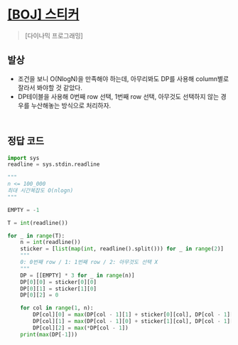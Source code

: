 # [[BOJ] 스티커](https://www.acmicpc.net/problem/9465)

> [다이나믹 프로그래밍]

## 발상

- 조건을 보니 O(NlogN)을 만족해야 하는데, 아무리봐도 DP를 사용해 column별로 잘라서 봐야할 것 같았다.
- DP테이블을 사용해 0번째 row 선택, 1번째 row 선택, 아무것도 선택하지 않는 경우를 누산해놓는 방식으로 처리하자.

## <br>정답 코드

```python
import sys
readline = sys.stdin.readline

"""
n <= 100_000
최대 시간복잡도 O(nlogn)
"""

EMPTY = -1

T = int(readline())

for _ in range(T):
    n = int(readline())
    sticker = [list(map(int, readline().split())) for _ in range(2)]
    """
    0: 0번째 row / 1: 1번째 row / 2: 아무것도 선택 X
    """
    DP = [[EMPTY] * 3 for _ in range(n)]
    DP[0][0] = sticker[0][0]
    DP[0][1] = sticker[1][0]
    DP[0][2] = 0

    for col in range(1, n):
        DP[col][0] = max(DP[col - 1][1] + sticker[0][col], DP[col - 1][2] + sticker[0][col])
        DP[col][1] = max(DP[col - 1][0] + sticker[1][col], DP[col - 1][2] + sticker[1][col])
        DP[col][2] = max(*DP[col - 1])
    print(max(DP[-1]))
```
